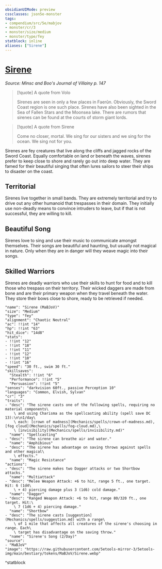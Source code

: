 ```yaml
---
obsidianUIMode: preview
cssclasses: json5e-monster
tags:
- compendium/src/5e/mabjov
- monster/cr/3
- monster/size/medium
- monster/type/fey
statblock: inline
aliases: ["Sirene"]
---
```

# [Sirene](Mechanics\bestiary\fey/sirene-mabjov.md)
*Source: Minsc and Boo's Journal of Villainy p. 147*  

> [!quote] A quote from Volo  
> 
> Sirenes are seen in only a few places in Faerûn. Obviously, the Sword Coast region is one such place. Sirenes have also been sighted in the Sea of Fallen Stars and the Moonsea lake. There are rumors that sirenes can be found at the courts of storm giant lords.

> [!quote] A quote from Sirene  
> 
> Come no closer, mortal. We sing for our sisters and we sing for the ocean. We sing not for you.

Sirenes are fey creatures that live along the cliffs and jagged rocks of the Sword Coast. Equally comfortable on land or beneath the waves, sirenes prefer to keep close to shore and rarely go out into deep water. They are famed for their beautiful singing that often lures sailors to steer their ships to disaster on the coast.

## Territorial

Sirenes live together in small bands. They are extremely territorial and try to drive out any other humanoid that trespasses in their domain. They initially use non-deadly means to convince intruders to leave, but if that is not successful, they are willing to kill.

## Beautiful Song

Sirenes love to sing and use their music to communicate amongst themselves. Their songs are beautiful and haunting, but usually not magical in nature. Only when they are in danger will they weave magic into their songs.

## Skilled Warriors

Sirenes are deadly warriors who use their skills to hunt for food and to kill those who trespass on their territory. Their wicked daggers are made from bone and are their primary weapon when they travel beneath the water. They store their bows close to shore, ready to be retrieved if needed.

```statblock
"name": "Sirene (MaBJoV)"
"size": "Medium"
"type": "fey"
"alignment": "Chaotic Neutral"
"ac": !!int "14"
"hp": !!int "63"
"hit_dice": "14d8"
"stats":
- !!int "12"
- !!int "18"
- !!int "11"
- !!int "12"
- !!int "10"
- !!int "16"
"speed": "30 ft., swim 30 ft."
"skillsaves":
  "Stealth": !!int "6"
  "Performance": !!int "5"
  "Persuasion": !!int "5"
"senses": "darkvision 60ft., passive Perception 10"
"languages": "Common, Elvish, Sylvan"
"cr": "3"
"traits":
- "desc": "The sirene casts one of the following spells, requiring no material components\
    \ and using Charisma as the spellcasting ability (spell save DC 13):\n\n1/day\
    \ each: [crown of madness](Mechanics/spells/crown-of-madness.md), [fog cloud](Mechanics/spells/fog-cloud.md),\
    \ [invisibility](Mechanics/spells/invisibility.md)"
  "name": "Spellcasting"
- "desc": "The sirene can breathe air and water."
  "name": "Amphibious"
- "desc": "The sirene has advantage on saving throws against spells and other magical\
    \ effects."
  "name": "Magic Resistance"
"actions":
- "desc": "The sirene makes two Dagger attacks or two Shortbow attacks."
  "name": "Multiattack"
- "desc": "Melee Weapon Attack: +6 to hit, range 5 ft., one target. Hit: 6 (1d4\
    \ + 4) piercing damage plus 3 (1d6) cold damage."
  "name": "Dagger"
- "desc": "Ranged Weapon Attack: +6 to hit, range 80/320 ft., one target. Hit:\
    \ 7 (1d6 + 4) piercing damage."
  "name": "Shortbow"
- "desc": "The sirene casts [suggestion](Mechanics/spells/suggestion.md) with a range\
    \ of 1 mile that affects all creatures of the sirene's choosing in range. Each\
    \ target has disadvantage on the saving throw."
  "name": "Sirene's Song (2/Day)"
"source":
- "MaBJoV"
"image": "https://raw.githubusercontent.com/5etools-mirror-3/5etools-img/main/bestiary/tokens/MaBJoV/Sirene.webp"
```
^statblock